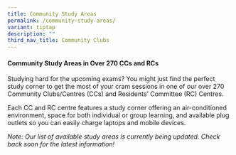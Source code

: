 ```yaml
---
title: Community Study Areas
permalink: /community-study-areas/
variant: tiptap
description: ""
third_nav_title: Community Clubs
---
```

<h4>Community Study Areas in Over 270 CCs and RCs </h4>
<p>Studying hard for the upcoming exams? You might just find the perfect
study corner to get the most of your cram sessions in one of our over 270
Community Clubs/Centres (CCs) and Residents’ Committee (RC) Centres.</p>
<p>Each CC and RC centre features a study corner offering an air-conditioned
environment, space for both individual or group learning, and available
plug outlets so you can easily charge laptops and mobile devices.</p>
<p></p>
<p><em>Note: Our list of available study areas is currently being updated. Check back soon for the latest information!</em>
</p>